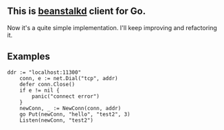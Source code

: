 ## This is [beanstalkd](https://github.com/kr/beanstalkd) client for Go.
Now it's a quite simple implementation. I'll keep improving and refactoring it.

## Examples

```
ddr := "localhost:11300"
	conn, e := net.Dial("tcp", addr)
	defer conn.Close()
	if e != nil {
		panic("connect error")
	}
	newConn, _ := NewConn(conn, addr)
	go Put(newConn, "hello", "test2", 3)
	Listen(newConn, "test2")
```